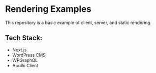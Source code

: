 # Rendering Examples
This repository is a basic example of client, server, and static rendering.

## Tech Stack:
- Next.js
- WordPress CMS
- WPGraphQL
- Apollo Client

